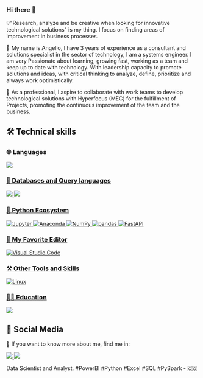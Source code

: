 ### Hi there 👋

💡"Research, analyze and be creative when looking for innovative technological solutions" is my thing. I focus on finding areas of improvement in business processes.

💼 My name is Angello, I have 3 years of experience as a consultant and solutions specialist in the sector of technology, I am a systems engineer. I am very Passionate about learning, growing fast, working as a team and keep up to date with technology. With leadership capacity to promote solutions and ideas, with critical thinking to analyze, define, prioritize and always work optimistically.

🎯 As a professional, I aspire to collaborate with work teams to develop technological solutions with Hyperfocus (MEC) for the fulfillment of Projects, promoting the continuous improvement of the team and the business.

## 🛠️ Technical skills

### 🌐 Languages
<a href="" target="_bank" name="python">
  <img src="https://img.shields.io/static/v1?style=for-the-badge&message=Python&color=3776AB&logo=Python&logoColor=FFFFFF&label=">

### 💾 Databases and Query languages

<a href="" target="_bank" name="PostgreSQL">
  <img src="https://img.shields.io/static/v1?style=for-the-badge&message=PostgreSQL&color=4169E1&logo=PostgreSQL&logoColor=FFFFFF&label=">
<a href="" target="_bank" name="SQLServer">
  <img src="https://img.shields.io/static/v1?style=for-the-badge&message=SQLServer&color=00599C&logo=SQLServer&logoColor=FFFFFF&label=">

### 🐍 Python Ecosystem 
![Jupyter](https://img.shields.io/static/v1?style=for-the-badge&message=Jupyter&color=F37626&logo=Jupyter&logoColor=FFFFFF&label=)
![Anaconda](https://img.shields.io/static/v1?style=for-the-badge&message=Anaconda&color=44A833&logo=Anaconda&logoColor=FFFFFF&label=)
![NumPy](https://img.shields.io/static/v1?style=for-the-badge&message=NumPy&color=013243&logo=NumPy&logoColor=FFFFFF&label=)
![pandas](https://img.shields.io/static/v1?style=for-the-badge&message=pandas&color=150458&logo=pandas&logoColor=FFFFFF&label=)
![FastAPI](https://img.shields.io/static/v1?style=for-the-badge&message=FastAPI&color=009688&logo=FastAPI&logoColor=FFFFFF&label=)

### 📝 My Favorite Editor
![Visual Studio Code](https://img.shields.io/static/v1?style=for-the-badge&message=Visual+Studio+Code&color=007ACC&logo=Visual+Studio+Code&logoColor=FFFFFF&label=)

### ⚒️ Other Tools and Skills
![Linux](https://img.shields.io/static/v1?style=for-the-badge&message=Linux&color=222222&logo=Linux&logoColor=FCC624&label=)

### 👨‍🏫 Education
<a href="https://platzi.com/r/angello_trivino" target="_blank" name="Platzi">
  <img src="https://img.shields.io/static/v1?style=for-the-badge&message=Platzi&color=222222&logo=Platzi&logoColor=98CA3F&label=">
</a>

## 👥 Social Media

🔎 If you want to know more about me, find me in:

<a href="https://twitter.com/angello_trivino" target="_blank">
  <img src="https://img.shields.io/static/v1?style=for-the-badge&message=Twitter&color=1DA1F2&logo=Twitter&logoColor=FFFFFF&label=">
</a>
<a href="https://www.linkedin.com/in/angellotrivino" target="_blank">
  <img src="https://img.shields.io/static/v1?style=for-the-badge&message=LinkedIn&color=0A66C2&logo=LinkedIn&logoColor=FFFFFF&label=">
</a>

Data Scientist and Analyst. #PowerBI #Python #Excel #SQL #PySpark - 🇨🇴

